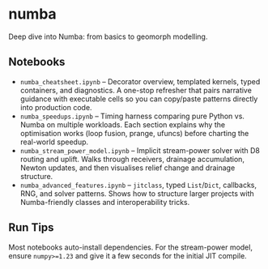 # numba

Deep dive into Numba: from basics to geomorph modelling.

## Notebooks
- `numba_cheatsheet.ipynb` – Decorator overview, templated kernels, typed containers, and diagnostics. A one-stop refresher that pairs narrative guidance with executable cells so you can copy/paste patterns directly into production code.
- `numba_speedups.ipynb` – Timing harness comparing pure Python vs. Numba on multiple workloads. Each section explains why the optimisation works (loop fusion, prange, ufuncs) before charting the real-world speedup.
- `numba_stream_power_model.ipynb` – Implicit stream-power solver with D8 routing and uplift. Walks through receivers, drainage accumulation, Newton updates, and then visualises relief change and drainage structure.
- `numba_advanced_features.ipynb` – `jitclass`, typed `List`/`Dict`, callbacks, RNG, and solver patterns. Shows how to structure larger projects with Numba-friendly classes and interoperability tricks.

## Run Tips
Most notebooks auto-install dependencies. For the stream-power model, ensure `numpy>=1.23` and give it a few seconds for the initial JIT compile.
